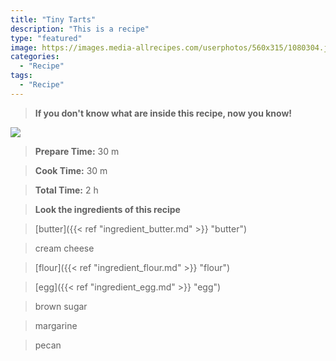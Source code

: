 ```yaml
---
title: "Tiny Tarts"
description: "This is a recipe"
type: "featured"
image: https://images.media-allrecipes.com/userphotos/560x315/1080304.jpg
categories: 
  - "Recipe"
tags: 
  - "Recipe"
---
```



>**If you don't know what are inside this recipe, now you know!**

![](../images/Recipes-Banner.jpg)
> **Prepare Time:** 30 m


> **Cook Time:** 30 m


> **Total Time:** 2 h

> **Look the ingredients of this recipe**

> [butter]({{< ref "ingredient_butter.md" >}} "butter")

> cream cheese

> [flour]({{< ref "ingredient_flour.md" >}} "flour")

> [egg]({{< ref "ingredient_egg.md" >}} "egg")

> brown sugar

> margarine

> pecan

